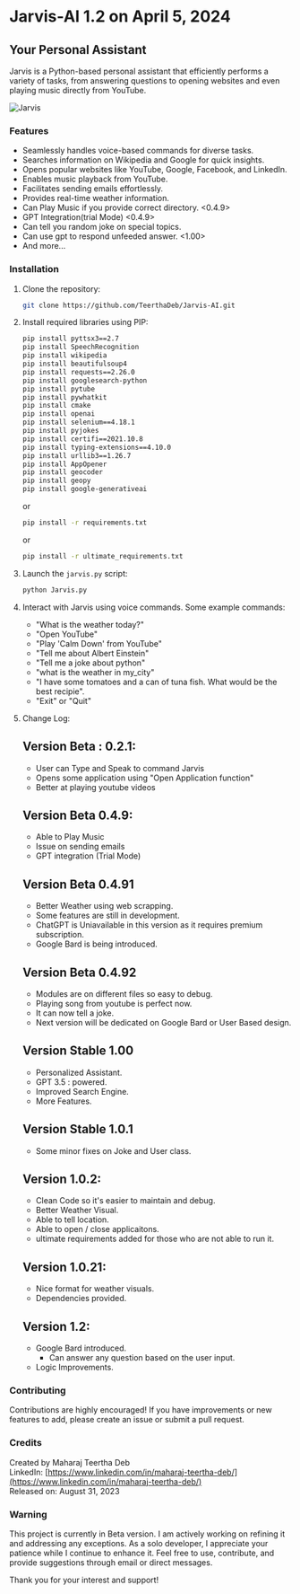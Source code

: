 # Jarvis-AI 1.2 on April 5, 2024

## Your Personal Assistant

Jarvis is a Python-based personal assistant that efficiently performs a variety of tasks, from answering questions to opening websites and even playing music directly from YouTube.

![Jarvis](https://static.wikia.nocookie.net/robotsupremacy/images/b/b0/JuARaVeInSy.png/revision/latest?cb=20150505043606)

### Features

- Seamlessly handles voice-based commands for diverse tasks.
- Searches information on Wikipedia and Google for quick insights.
- Opens popular websites like YouTube, Google, Facebook, and LinkedIn.
- Enables music playback from YouTube.
- Facilitates sending emails effortlessly.
- Provides real-time weather information.
- Can Play Music if you provide correct directory. <0.4.9>
- GPT Integration(trial Mode) <0.4.9>
- Can tell you random joke on special topics.
- Can use gpt to respond unfeeded answer. <1.00>
- And more...

### Installation

1. Clone the repository:

   ```bash
   git clone https://github.com/TeerthaDeb/Jarvis-AI.git
   ```

2. Install required libraries using PIP:

   ```bash
   pip install pyttsx3==2.7
   pip install SpeechRecognition
   pip install wikipedia
   pip install beautifulsoup4
   pip install requests==2.26.0
   pip install googlesearch-python
   pip install pytube
   pip install pywhatkit
   pip install cmake
   pip install openai
   pip install selenium==4.18.1
   pip install pyjokes
   pip install certifi==2021.10.8
   pip install typing-extensions==4.10.0
   pip install urllib3==1.26.7
   pip install AppOpener
   pip install geocoder
   pip install geopy
   pip install google-generativeai
   ```

   or

   ```bash
   pip install -r requirements.txt
   ```

   or
   ```bash
   pip install -r ultimate_requirements.txt
   ```

4. Launch the `jarvis.py` script:

   ```bash
   python Jarvis.py
   ```

5. Interact with Jarvis using voice commands. Some example commands:

   - "What is the weather today?"
   - "Open YouTube"
   - "Play 'Calm Down' from YouTube"
   - "Tell me about Albert Einstein"
   - "Tell me a joke about python"
   - "what is the weather in my_city"
   - "I have some tomatoes and a can of tuna fish. What would be the best recipie". 
   - "Exit" or "Quit"

6. Change Log:

	## Version Beta : 0.2.1:
      * User can Type and Speak to command Jarvis
      * Opens some application using "Open Application function"
      * Better at playing youtube videos
		
	## Version Beta 0.4.9:
      * Able to Play Music
      * Issue on sending emails
      * GPT integration (Trial Mode)
      
   	## Version Beta 0.4.91
      * Better Weather using web scrapping.
      * Some features are still in development.
      * ChatGPT is Uniavailable in this version as it requires premium subscription.
      * Google Bard is being introduced.
   
	## Version Beta 0.4.92
      * Modules are on different files so easy to debug.
      * Playing song from youtube is perfect now.
      * It can now tell a joke.
      * Next version will be dedicated on Google Bard or User Based design.

	## Version Stable 1.00
      * Personalized Assistant.
      * GPT 3.5 : powered.
      * Improved Search Engine.
      * More Features.

   	## Version Stable 1.0.1
      * Some minor fixes on Joke and User class.
	  
	## Version 1.0.2:
      * Clean Code so it's easier to maintain and debug.
      * Better Weather Visual.
      * Able to tell location.
      * Able to open / close applicaitons.
      * ultimate requirements added for those who are not able to run it.

   	## Version 1.0.21:
      * Nice format for weather visuals.
      * Dependencies provided.

   	## Version 1.2:
      * Google Bard introduced.
        - Can answer any question based on the user input.
	  * Logic Improvements.


### Contributing

Contributions are highly encouraged! If you have improvements or new features to add, please create an issue or submit a pull request.

### Credits

Created by Maharaj Teertha Deb  
LinkedIn: [https://www.linkedin.com/in/maharaj-teertha-deb/](https://www.linkedin.com/in/maharaj-teertha-deb/)  
Released on: August 31, 2023

### Warning

This project is currently in Beta version. I am actively working on refining it and addressing any exceptions. As a solo developer, I appreciate your patience while I continue to enhance it. Feel free to use, contribute, and provide suggestions through email or direct messages.

Thank you for your interest and support!